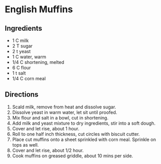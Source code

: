 # English Muffins #

## Ingredients ##

*	1		C	milk
*	2		T	sugar
*	2		t	yeast
*	1		C	water, warm
*	1/4		C	shortening, melted
*	6		C	flour
*	1		t	salt
*	1/4		C	corn meal

## Directions ##
1.	Scald milk, remove from heat and dissolve sugar.
2.	Dissolve yeast in warm water, let sit until proofed.
3.	Mix flour and salt in a bowl, cut in shortening.
4.	Add milk and yeast mixture to dry ingredients, stir into a soft dough.
5.	Cover and let rise, about 1 hour.
6.	Roll to one half inch thickness, cut circles with biscuit cutter.
7.	Place cut muffins onto a sheet sprinkled with corn meal. Sprinkle on tops as well.
8.	Cover and let rise, about 1/2 hour.
9.	Cook muffins on greased griddle, about 10 mins per side.
